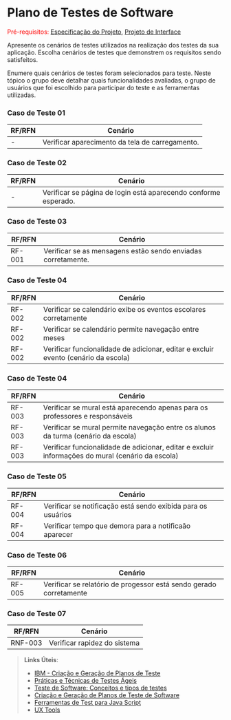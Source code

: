 # Plano de Testes de Software

<span style="color:red">Pré-requisitos: <a href="2-Especificação do Projeto.md"> Especificação do Projeto</a></span>, <a href="3-Projeto de Interface.md"> Projeto de Interface</a>

Apresente os cenários de testes utilizados na realização dos testes da sua aplicação. Escolha cenários de testes que demonstrem os requisitos sendo satisfeitos.

Enumere quais cenários de testes foram selecionados para teste. Neste tópico o grupo deve detalhar quais funcionalidades avaliadas, o grupo de usuários que foi escolhido para participar do teste e as ferramentas utilizadas.

### Caso de Teste 01

| RF/RFN  | Cenário   |
| ------- | -------- |
| -   | Verificar aparecimento da tela de carregamento.   |

### Caso de Teste 02

| RF/RFN  | Cenário   |
| ------- | -------- |
| -   | Verificar se página de login está aparecendo conforme esperado.   |

### Caso de Teste 03

| RF/RFN  | Cenário   |
| ------- | -------- |
| RF-001   | Verificar se as mensagens estão sendo enviadas corretamente.   |

### Caso de Teste 04
| RF/RFN  | Cenário   |
| ------- | -------- |
| RF-002   | Verificar se calendário exibe os eventos escolares corretamente |
| RF-002   | Verificar se calendário permite navegação entre meses |
| RF-002   | Verificar funcionalidade de adicionar, editar e excluir evento (cenário da escola) |

### Caso de Teste 04
 | RF/RFN  | Cenário   |
| ------- | -------- |
| RF-003   | Verificar se mural está aparecendo apenas para os professores e responsáveis |
| RF-003   | Verificar se mural permite navegação entre os alunos da turma (cenário da escola) |
| RF-003   | Verificar funcionalidade de adicionar, editar e excluir informações do mural (cenário da escola) |

### Caso de Teste 05

 | RF/RFN  | Cenário   |
| ------- | -------- |
| RF-004   | Verificar se notificação está sendo exibida para os usuários |
| RF-004   | Verificar tempo que demora para a notificaão aparecer |

### Caso de Teste 06

 | RF/RFN  | Cenário   |
| ------- | -------- |
| RF-005   | Verificar se relatório de progessor está sendo gerado corretamente |

### Caso de Teste 07

 | RF/RFN  | Cenário   |
| ------- | -------- |
| RNF-003   | Verificar rapidez do sistema |
 
> **Links Úteis**:
> - [IBM - Criação e Geração de Planos de Teste](https://www.ibm.com/developerworks/br/local/rational/criacao_geracao_planos_testes_software/index.html)
> - [Práticas e Técnicas de Testes Ágeis](http://assiste.serpro.gov.br/serproagil/Apresenta/slides.pdf)
> -  [Teste de Software: Conceitos e tipos de testes](https://blog.onedaytesting.com.br/teste-de-software/)
> - [Criação e Geração de Planos de Teste de Software](https://www.ibm.com/developerworks/br/local/rational/criacao_geracao_planos_testes_software/index.html)
> - [Ferramentas de Test para Java Script](https://geekflare.com/javascript-unit-testing/)
> - [UX Tools](https://uxdesign.cc/ux-user-research-and-user-testing-tools-2d339d379dc7)
